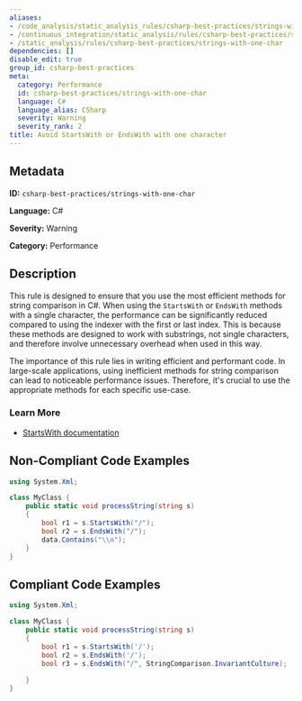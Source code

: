 ```yaml
---
aliases:
- /code_analysis/static_analysis_rules/csharp-best-practices/strings-with-one-char
- /continuous_integration/static_analysis/rules/csharp-best-practices/strings-with-one-char
- /static_analysis/rules/csharp-best-practices/strings-with-one-char
dependencies: []
disable_edit: true
group_id: csharp-best-practices
meta:
  category: Performance
  id: csharp-best-practices/strings-with-one-char
  language: C#
  language_alias: CSharp
  severity: Warning
  severity_rank: 2
title: Avoid StartsWith or EndsWith with one character
---
```

<!--  SOURCED FROM https://github.com/DataDog/datadog-static-analyzer-rule-docs -->


## Metadata
**ID:** `csharp-best-practices/strings-with-one-char`

**Language:** C#

**Severity:** Warning

**Category:** Performance

## Description
This rule is designed to ensure that you use the most efficient methods for string comparison in C#. When using the `StartsWith` or `EndsWith` methods with a single character, the performance can be significantly reduced compared to using the indexer with the first or last index. This is because these methods are designed to work with substrings, not single characters, and therefore involve unnecessary overhead when used in this way.

The importance of this rule lies in writing efficient and performant code. In large-scale applications, using inefficient methods for string comparison can lead to noticeable performance issues. Therefore, it's crucial to use the appropriate methods for each specific use-case.

### Learn More

 - [StartsWith documentation](https://learn.microsoft.com/en-us/dotnet/api/system.string.startswith?view=net-8.0#system-string-startswith(system-char))

## Non-Compliant Code Examples
```csharp
using System.Xml;

class MyClass {
    public static void processString(string s)
    {
        bool r1 = s.StartsWith("/");
        bool r2 = s.EndsWith("/");
        data.Contains("\\n");
    }
}

```

## Compliant Code Examples
```csharp
using System.Xml;

class MyClass {
    public static void processString(string s)
    {
        bool r1 = s.StartsWith('/');
        bool r2 = s.EndsWith('/');
        bool r3 = s.EndsWith("/", StringComparison.InvariantCulture);
        
    }
}

```
